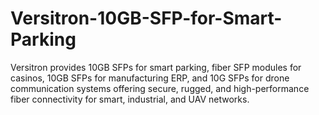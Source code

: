 # Versitron-10GB-SFP-for-Smart-Parking
Versitron provides 10GB SFPs for smart parking, fiber SFP modules for casinos, 10GB SFPs for manufacturing ERP, and 10G SFPs for drone communication systems offering secure, rugged, and high-performance fiber connectivity for smart, industrial, and UAV networks.
